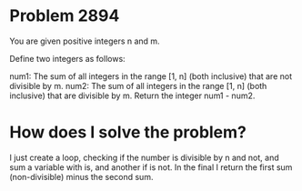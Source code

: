 # Problem 2894

You are given positive integers n and m.

Define two integers as follows:

num1: The sum of all integers in the range [1, n] (both inclusive) that are not divisible by m.
num2: The sum of all integers in the range [1, n] (both inclusive) that are divisible by m.
Return the integer num1 - num2.

# How does I solve the problem?

I just create a loop, checking if the number is divisible by n and not, and sum a variable with is, and another if is not. In the final I return the first sum (non-divisible) minus the second sum.
